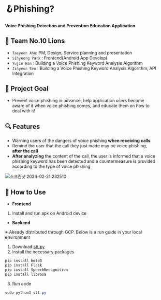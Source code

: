 # 🪝Phishing?

**Voice Phishing Detection and Prevention Education Application**


## 🦁 Team No.10 Lions

- `Taeyeon Ahn`:  PM, Design, Service planning and presentation
- `Sihyeong Park` : Frontend(Android App Develop)
- `Yujin Han` : Building a Voice Phishing Keyword Analysis Algorithm
- `Jihyeon Seo` : Building a Voice Phishing Keyword Analysis Algorithm, API Integration
  

## 🎯 Project Goal

- Prevent voice phishing in advance, help application users become aware of it when voice phishing comes, and educate them on how to deal with it!
  

## 🔍 Features

- Warning users of the dangers of voice phishing **when receiving calls**
- Remind the user that the call they just made may be voice phishing, **after the call**
- **After analyzing** the content of the call, the user is informed that a voice phishing keyword has been detected and a countermeasure is provided according to the type of voice phishing

![스크린샷 2024-02-21 232510](https://github.com/seozihyeon/2024-Solution-Challenge/assets/110870960/1f25abf6-e5aa-4cc4-99f1-552029d967ec)

## 🔧 How to Use

- **Frontend**
1. Install and run apk on Android device

- **Backend**

 ※ Already distributed through GCP. Below is a run guide in your local environment

1. Download [stt.py](http://stt.py) 
2. Install the necessary packages

```powershell
pip install boto3
pip install Flask
pip install SpeechRecognition
pip install librosa
```

3. Run code

```powershell
sudo python3 stt.py
```
